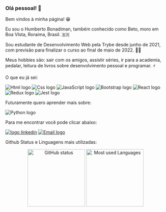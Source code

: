 ### Olá pessoal! 👋

Bem vindos à minha página! 😁

Eu sou o Humberto Bonadiman, também conhecido como Beto, moro em Boa VIsta, Roraima, Brasil. 🇧🇷

Sou estudante de Desenvolvimento Web pela Trybe desde junho de 2021, com previsão para finalizar o curso ao final de maio de 2022. 👨‍🎓

Meus hobbies são: sair com os amigos, assistir séries, ir para a academia, pedalar, leitura de livros sobre desenvolvimento pessoal e programar. ⚡

O que eu já sei:

<div>
  <img src="https://img.shields.io/badge/HTML5-E34F26?style=for-the-badge&logo=html5&logoColor=white" alt="Html logo" />
  <img src="https://img.shields.io/badge/CSS3-1572B6?style=for-the-badge&logo=css3&logoColor=white" alt="Css logo" />
  <img src="https://img.shields.io/badge/JavaScript-323330?style=for-the-badge&logo=javascript&logoColor=F7DF1E" alt="JavaScript logo" />
  <img src="https://img.shields.io/badge/Bootstrap-563D7C?style=for-the-badge&logo=bootstrap&logoColor=white" alt="Bootstrap logo" />
  <img src="https://img.shields.io/badge/React-20232A?style=for-the-badge&logo=react&logoColor=61DAFB" alt="React logo" />
  <img src="https://img.shields.io/badge/Redux-593D88?style=for-the-badge&logo=redux&logoColor=white" alt="Redux logo" />
  <img src="https://img.shields.io/badge/Jest-C21325?style=for-the-badge&logo=jest&logoColor=white" alt="Jest logo" />
</div>

Futuramente quero aprender mais sobre:

<div>
  <img src="https://img.shields.io/badge/Python-FFD43B?style=for-the-badge&logo=python&logoColor=darkgreen" alt="Python logo" />
</div>

Para me encontrar você pode clicar abaixo:

<div>
  <a href="https://www.linkedin.com/in/humberto-bonadiman"><img src="https://img.shields.io/badge/LinkedIn-0077B5?style=for-the-badge&logo=linkedin&logoColor=white" alt="logo linkedin" /></a>
  <a href="mailto:humberto_bonadiman@hotmail.com"><img src="https://img.shields.io/badge/Microsoft_Outlook-0078D4?style=for-the-badge&logo=microsoft-outlook&logoColor=white" alt="Email logo" /></a>
</div>

Github Status e Linguagens mais utilizadas:

<div align="center">
  <img height="180em" src="https://github-readme-stats.vercel.app/api?username=Humberto-Bonadiman" alt="GitHub status" />
  <img height="180em" src="https://github-readme-stats.vercel.app/api/top-langs/?username=Humberto-Bonadiman" alt="Most used Languages" />
 </div>
